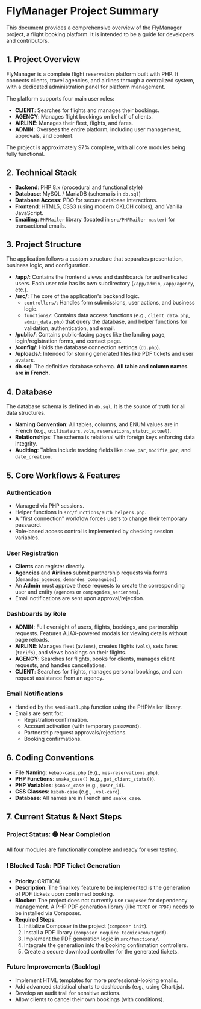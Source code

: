 # FlyManager Project Summary

This document provides a comprehensive overview of the FlyManager project, a flight booking platform. It is intended to be a guide for developers and contributors.

## 1. Project Overview

FlyManager is a complete flight reservation platform built with PHP. It connects clients, travel agencies, and airlines through a centralized system, with a dedicated administration panel for platform management.

The platform supports four main user roles:
- **CLIENT**: Searches for flights and manages their bookings.
- **AGENCY**: Manages flight bookings on behalf of clients.
- **AIRLINE**: Manages their fleet, flights, and fares.
- **ADMIN**: Oversees the entire platform, including user management, approvals, and content.

The project is approximately 97% complete, with all core modules being fully functional.

## 2. Technical Stack

- **Backend**: PHP 8.x (procedural and functional style)
- **Database**: MySQL / MariaDB (schema is in `db.sql`)
- **Database Access**: PDO for secure database interactions.
- **Frontend**: HTML5, CSS3 (using modern OKLCH colors), and Vanilla JavaScript.
- **Emailing**: `PHPMailer` library (located in `src/PHPMailer-master`) for transactional emails.

## 3. Project Structure

The application follows a custom structure that separates presentation, business logic, and configuration.

- **/app/**: Contains the frontend views and dashboards for authenticated users. Each user role has its own subdirectory (`/app/admin`, `/app/agency`, etc.).
- **/src/**: The core of the application's backend logic.
    - `controllers/`: Handles form submissions, user actions, and business logic.
    - `functions/`: Contains data access functions (e.g., `client_data.php`, `admin_data.php`) that query the database, and helper functions for validation, authentication, and email.
- **/public/**: Contains public-facing pages like the landing page, login/registration forms, and contact page.
- **/config/**: Holds the database connection settings (`db.php`).
- **/uploads/**: Intended for storing generated files like PDF tickets and user avatars.
- **db.sql**: The definitive database schema. **All table and column names are in French.**

## 4. Database

The database schema is defined in `db.sql`. It is the source of truth for all data structures.

- **Naming Convention**: All tables, columns, and ENUM values are in French (e.g., `utilisateurs`, `vols`, `reservations`, `statut_actuel`).
- **Relationships**: The schema is relational with foreign keys enforcing data integrity.
- **Auditing**: Tables include tracking fields like `cree_par`, `modifie_par`, and `date_creation`.

## 5. Core Workflows & Features

### Authentication
- Managed via PHP sessions.
- Helper functions in `src/functions/auth_helpers.php`.
- A "first connection" workflow forces users to change their temporary password.
- Role-based access control is implemented by checking session variables.

### User Registration
- **Clients** can register directly.
- **Agencies** and **Airlines** submit partnership requests via forms (`demandes_agences`, `demandes_compagnies`).
- An **Admin** must approve these requests to create the corresponding user and entity (`agences` or `compagnies_aeriennes`).
- Email notifications are sent upon approval/rejection.

### Dashboards by Role
- **ADMIN**: Full oversight of users, flights, bookings, and partnership requests. Features AJAX-powered modals for viewing details without page reloads.
- **AIRLINE**: Manages fleet (`avions`), creates flights (`vols`), sets fares (`tarifs`), and views bookings on their flights.
- **AGENCY**: Searches for flights, books for clients, manages client requests, and handles cancellations.
- **CLIENT**: Searches for flights, manages personal bookings, and can request assistance from an agency.

### Email Notifications
- Handled by the `sendEmail.php` function using the PHPMailer library.
- Emails are sent for:
    - Registration confirmation.
    - Account activation (with temporary password).
    - Partnership request approvals/rejections.
    - Booking confirmations.

## 6. Coding Conventions

- **File Naming**: `kebab-case.php` (e.g., `mes-reservations.php`).
- **PHP Functions**: `snake_case()` (e.g., `get_client_stats()`).
- **PHP Variables**: `$snake_case` (e.g., `$user_id`).
- **CSS Classes**: `kebab-case` (e.g., `.vol-card`).
- **Database**: All names are in French and `snake_case`.

## 7. Current Status & Next Steps

### Project Status: 🟢 Near Completion

All four modules are functionally complete and ready for user testing.

### ❗️ Blocked Task: PDF Ticket Generation

- **Priority**: CRITICAL
- **Description**: The final key feature to be implemented is the generation of PDF tickets upon confirmed booking.
- **Blocker**: The project does not currently use `Composer` for dependency management. A PHP PDF generation library (like `TCPDF` or `FPDF`) needs to be installed via Composer.
- **Required Steps**:
    1. Initialize Composer in the project (`composer init`).
    2. Install a PDF library (`composer require tecnickcom/tcpdf`).
    3. Implement the PDF generation logic in `src/functions/`.
    4. Integrate the generation into the booking confirmation controllers.
    5. Create a secure download controller for the generated tickets.

### Future Improvements (Backlog)

- Implement HTML templates for more professional-looking emails.
- Add advanced statistical charts to dashboards (e.g., using Chart.js).
- Develop an audit trail for sensitive actions.
- Allow clients to cancel their own bookings (with conditions).